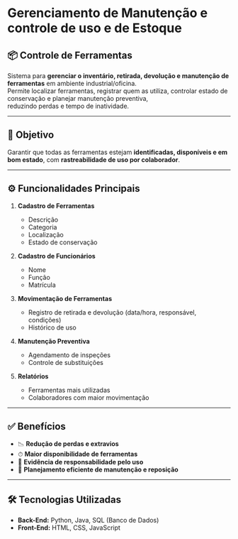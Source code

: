# **Gerenciamento de Manutenção e controle de uso e de Estoque**

## 📦 Controle de Ferramentas

Sistema para **gerenciar o inventário, retirada, devolução e manutenção de ferramentas** em ambiente industrial/oficina.  
Permite localizar ferramentas, registrar quem as utiliza, controlar estado de conservação e planejar manutenção preventiva,  
reduzindo perdas e tempo de inatividade.

---

## 🎯 Objetivo
Garantir que todas as ferramentas estejam **identificadas, disponíveis e em bom estado**, com **rastreabilidade de uso por colaborador**.

---

## ⚙️ Funcionalidades Principais
1. **Cadastro de Ferramentas**  
   - Descrição  
   - Categoria  
   - Localização  
   - Estado de conservação  

2. **Cadastro de Funcionários**  
   - Nome  
   - Função  
   - Matrícula  

3. **Movimentação de Ferramentas**  
   - Registro de retirada e devolução (data/hora, responsável, condições)  
   - Histórico de uso  

4. **Manutenção Preventiva**  
   - Agendamento de inspeções  
   - Controle de substituições  

5. **Relatórios**  
   - Ferramentas mais utilizadas  
   - Colaboradores com maior movimentação  

---

## ✅ Benefícios
- 📉 **Redução de perdas e extravios**  
- ⏱ **Maior disponibilidade de ferramentas**  
- 🧾 **Evidência de responsabilidade pelo uso**  
- 🔧 **Planejamento eficiente de manutenção e reposição**  

---

## 🛠 Tecnologias Utilizadas
- **Back-End:** Python, Java, SQL (Banco de Dados)  
- **Front-End:** HTML, CSS, JavaScript  
